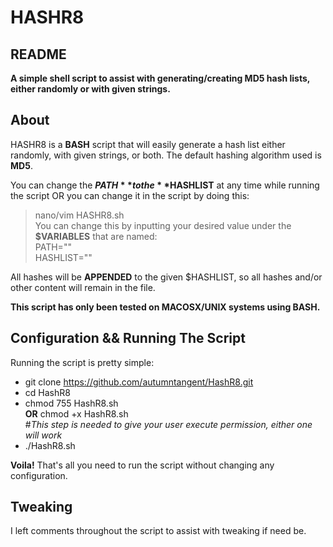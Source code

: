 # HASHR8  

## README

**A simple shell script to assist with generating/creating MD5 hash lists, either randomly or with given strings.**


## About

HASHR8 is a **BASH** script that will easily generate a hash list either randomly, with given strings, or both.
The default hashing algorithm used is **MD5**.  

You can change the **$PATH** to the **$HASHLIST** at any time while running the script OR you can change it in the script by 
doing this:  
> nano/vim HASHR8.sh  
You can change this by inputting your desired value under the **$VARIABLES** that are named:  
> PATH=""  
> HASHLIST=""  

All hashes will be **APPENDED** to the given $HASHLIST, so all hashes and/or other content will remain in the file. 

**This script has only been tested on MACOSX/UNIX systems using BASH.**

## Configuration && Running The Script

Running the script is pretty simple:

   - git clone https://github.com/autumntangent/HashR8.git  
   - cd HashR8  
   - chmod 755 HashR8.sh  
         **OR** chmod +x HashR8.sh  
   #*This step is needed to give your user execute permission, either one will work*  
   - ./HashR8.sh  


**Voila!** That's all you need to run the script without changing any configuration.

## Tweaking

I left comments throughout the script to assist with tweaking if need be.



